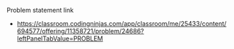 Problem statement link

- https://classroom.codingninjas.com/app/classroom/me/25433/content/694577/offering/11358721/problem/24686?leftPanelTabValue=PROBLEM
